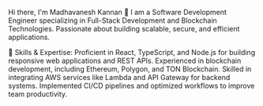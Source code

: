 Hi there, I'm Madhavanesh Kannan 👋
I am a Software Development Engineer specializing in Full-Stack Development and Blockchain Technologies. Passionate about building scalable, secure, and efficient applications.

🔧 Skills & Expertise:
Proficient in React, TypeScript, and Node.js for building responsive web applications and REST APIs.
Experienced in blockchain development, including Ethereum, Polygon, and TON Blockchain.
Skilled in integrating AWS services like Lambda and API Gateway for backend systems.
Implemented CI/CD pipelines and optimized workflows to improve team productivity.
